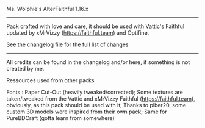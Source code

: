 Ms. Wolphie's AlterFaithful 1.16.x

----------------------

Pack crafted with love and care, it should be used with Vattic's Faithful updated by xMrVizzy (https://faithful.team) and Optifine.

See the changelog file for the full list of changes

----------------------

All credits can be found in the changelog and/or here, if something is not created by me.

Ressources used from other packs

Fonts : Paper Cut-Out (heavily tweaked/corrected);
Some textures are taken/tweaked from the Vattic and xMrVizzy Faithful (https://faithful.team), obviously, as this pack should be used with it;
Thanks to piber20, some custom 3D models were inspired from their own pack; Same for PureBDCraft (gotta learn from somewhere)